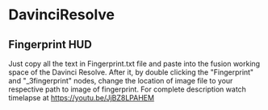 # DavinciResolve

## Fingerprint HUD

Just copy all the text in Fingerprint.txt file and paste into the fusion working space of the Davinci Resolve. After it, by double clicking the "Fingerprint" and "_3fingerprint" nodes, change the location of image file to your respective path to image of fingerprint.
For complete description watch timelapse at https://youtu.be/JjBZ8LPAHEM
